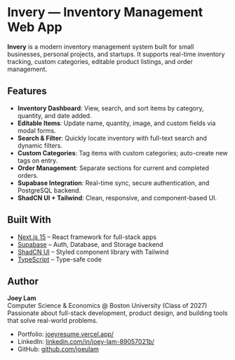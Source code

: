 # Invery — Inventory Management Web App

**Invery** is a modern inventory management system built for small businesses, personal projects, and startups. It supports real-time inventory tracking, custom categories, editable product listings, and order management.

##  Features

-  **Inventory Dashboard**: View, search, and sort items by category, quantity, and date added.
-  **Editable Items**: Update name, quantity, image, and custom fields via modal forms.
-  **Search & Filter**: Quickly locate inventory with full-text search and dynamic filters.
-  **Custom Categories**: Tag items with custom categories; auto-create new tags on entry.
-  **Order Management**: Separate sections for current and completed orders.
-  **Supabase Integration**: Real-time sync, secure authentication, and PostgreSQL backend.
-  **ShadCN UI + Tailwind**: Clean, responsive, and component-based UI.

##  Built With

- [Next.js 15](https://nextjs.org/) – React framework for full-stack apps
- [Supabase](https://supabase.com/) – Auth, Database, and Storage backend
- [ShadCN UI](https://ui.shadcn.com/) – Styled component library with Tailwind
- [TypeScript](https://www.typescriptlang.org/) – Type-safe code


##  Author

**Joey Lam**  
Computer Science & Economics @ Boston University (Class of 2027)  
Passionate about full-stack development, product design, and building tools that solve real-world problems.

- Portfolio: [joeyresume.vercel.app/](https://joeyresume.vercel.app/)
- LinkedIn: [linkedin.com/in/joey-lam-89057021b/](https://www.linkedin.com/in/joey-lam-89057021b/)
- GitHub: [github.com/joeulam](https://github.com/joeulam)
